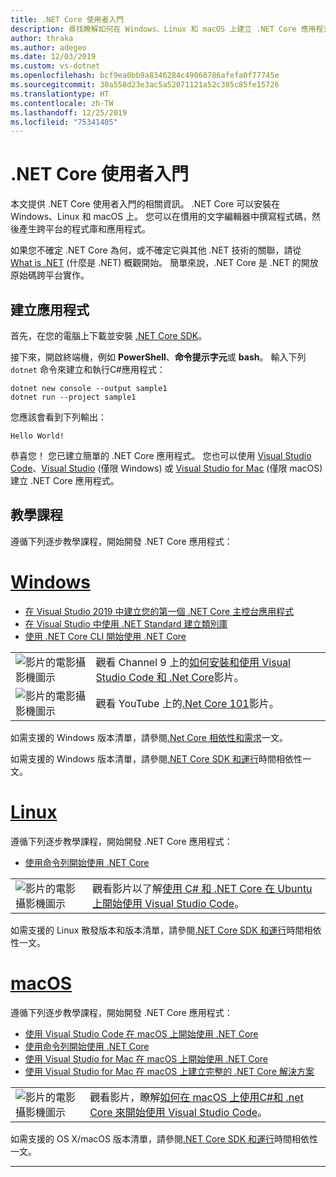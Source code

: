 ```yaml
---
title: .NET Core 使用者入門
description: 尋找瞭解如何在 Windows、Linux 和 macOS 上建立 .NET Core 應用程式的資源。
author: thraka
ms.author: adegeo
ms.date: 12/03/2019
ms.custom: vs-dotnet
ms.openlocfilehash: bcf9ea0bb9a8346284c49060786afefa0f77745e
ms.sourcegitcommit: 30a558d23e3ac5a52071121a52c305c85fe15726
ms.translationtype: HT
ms.contentlocale: zh-TW
ms.lasthandoff: 12/25/2019
ms.locfileid: "75341405"
---
```

# <a name="get-started-with-net-core"></a>.NET Core 使用者入門

本文提供 .NET Core 使用者入門的相關資訊。 .NET Core 可以安裝在 Windows、Linux 和 macOS 上。 您可以在慣用的文字編輯器中撰寫程式碼，然後產生跨平台的程式庫和應用程式。

如果您不確定 .NET Core 為何，或不確定它與其他 .NET 技術的關聯，請從 [What is .NET](https://dotnet.microsoft.com/learn/dotnet/what-is-dotnet) (什麼是 .NET) 概觀開始。 簡單來說，.NET Core 是 .NET 的開放原始碼跨平台實作。

## <a name="create-an-application"></a>建立應用程式

首先，在您的電腦上下載並安裝 [.NET Core SDK](https://dotnet.microsoft.com/download)。

接下來，開啟終端機，例如 **PowerShell**、**命令提示字元**或 **bash**。 輸入下列 `dotnet` 命令來建立和執行C#應用程式：

```dotnetcli
dotnet new console --output sample1
dotnet run --project sample1
```

您應該會看到下列輸出：

```console
Hello World!
```

恭喜您！ 您已建立簡單的 .NET Core 應用程式。 您也可以使用 [Visual Studio Code](./tutorials/with-visual-studio-code.md)、[Visual Studio](./tutorials/with-visual-studio.md) (僅限 Windows) 或 [Visual Studio for Mac](./tutorials/using-on-mac-vs.md) (僅限 macOS) 建立 .NET Core 應用程式。

## <a name="tutorials"></a>教學課程

遵循下列逐步教學課程，開始開發 .NET Core 應用程式：

<!-- markdownlint-disable MD025 -->

# <a name="windowstabwindows"></a>[Windows](#tab/windows)

- [在 Visual Studio 2019 中建立您的第一個 .NET Core 主控台應用程式](./tutorials/with-visual-studio.md)
- [在 Visual Studio 中使用 .NET Standard 建立類別庫](./tutorials/library-with-visual-studio.md)
- [使用 .NET Core CLI 開始使用 .NET Core](./tutorials/cli-create-console-app.md)

|   |   |
|---|---|
| ![影片的電影攝影機圖示](./media/video-icon.png "請觀賞影片") | 觀看 Channel 9 上的[如何安裝和使用 Visual Studio Code 和 .Net Core](https://channel9.msdn.com/Blogs/dotnet/Get-started-with-VS-Code-using-CSharp-and-NET-Core/)影片。 |
| ![影片的電影攝影機圖示](./media/video-icon.png "請觀賞影片") | 觀看 YouTube 上的[.Net Core 101](https://www.youtube.com/playlist?list=PLdo4fOcmZ0oWoazjhXQzBKMrFuArxpW80)影片。 |

如需支援的 Windows 版本清單，請參閱[.Net Core 相依性和需求](install/dependencies.md?tabs=netcore30&pivots=os-windows)一文。

如需支援的 Windows 版本清單，請參閱[.NET Core SDK 和運行](install/dependencies.md?pivots=os-windows)時間相依性一文。

# <a name="linuxtablinux"></a>[Linux](#tab/linux)

遵循下列逐步教學課程，開始開發 .NET Core 應用程式：

- [使用命令列開始使用 .NET Core](./tutorials/cli-create-console-app.md)

|   |   |
|---|---|
| ![影片的電影攝影機圖示](./media/video-icon.png "請觀賞影片") | 觀看影片以了解[使用 C# 和 .NET Core 在 Ubuntu 上開始使用 Visual Studio Code](https://channel9.msdn.com/Blogs/dotnet/Get-started-with-VS-Code-Csharp-dotnet-Core-Ubuntu)。 |

如需支援的 Linux 散發版本和版本清單，請參閱[.NET Core SDK 和運行](install/dependencies.md?pivots=os-linux)時間相依性一文。

# <a name="macostabmacos"></a>[macOS](#tab/macos)

遵循下列逐步教學課程，開始開發 .NET Core 應用程式：

- [使用 Visual Studio Code 在 macOS 上開始使用 .NET Core](./tutorials/using-on-macos.md)
- [使用命令列開始使用 .NET Core](./tutorials/cli-create-console-app.md)
- [使用 Visual Studio for Mac 在 macOS 上開始使用 .NET Core](./tutorials/using-on-mac-vs.md)
- [使用 Visual Studio for Mac 在 macOS 上建立完整的 .NET Core 解決方案](./tutorials/using-on-mac-vs-full-solution.md)

|   |   |
|---|---|
| ![影片的電影攝影機圖示](media/video-icon.png "請觀賞影片") | 觀看影片，瞭解[如何在 macOS 上使用C#和 .net Core 來開始使用 Visual Studio Code](https://channel9.msdn.com/Blogs/dotnet/Get-started-VSCode-NET-Core-Mac)。 |

如需支援的 OS X/macOS 版本清單，請參閱[.NET Core SDK 和運行](install/dependencies.md?pivots=os-macos)時間相依性一文。

---
